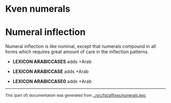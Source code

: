 




# Kven numerals 

# Numeral inflection
Numeral inflection is like nominal, except that numerals compound in all
forms which requires great amount of care in the inflection patterns.



 * **LEXICON ARABICCASES**  adds +Arab

 * **LEXICON ARABICCASE**  adds +Arab

 * **LEXICON ARABICCASE0**  adds +Arab










* * *
<small>This (part of) documentation was generated from [../src/fst/affixes/numerals.lexc](http://github.com/giellalt/lang-cor/blob/main/../src/fst/affixes/numerals.lexc)</small>
